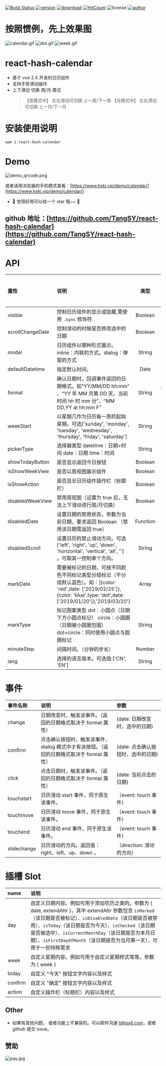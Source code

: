 [![Build Status](https://travis-ci.org/TangSY/react-hash-calendar.svg?branch=master)](https://travis-ci.org/TangSY/react-hash-calendar)
[![version](https://img.shields.io/npm/v/react-hash-calendar.svg)](https://www.npmjs.com/package/react-hash-calendar)
[![download](https://img.shields.io/npm/dt/react-hash-calendar.svg)](https://www.npmjs.com/package/react-hash-calendar)
[![HitCount](http://hits.dwyl.com/TangSY/react-hash-calendar.svg)](http://hits.dwyl.com/TangSY/react-hash-calendar)
![license](https://img.shields.io/badge/license-MIT-blue.svg)
[![author](https://img.shields.io/badge/author-HashTang-orange.svg)](https://www.hxkj.vip)

# 按照惯例，先上效果图

![calendar.gif](https://www.hxkj.vip/demo/calendar/calendar.gif)
![dot.gif](https://www.hxkj.vip/demo/calendar/dot.gif)
![week.gif](https://www.hxkj.vip/demo/calendar/week.gif)

# react-hash-calendar

- 基于 vue 2.X 开发的日历组件
- 支持手势滑动操作
- 上下滑动 切换 周/月 模式
  > 【周模式中】 左右滑动可切换 上一周/下一周
  > 【月模式中】 左右滑动可切换 上一月/下一月

# 安装使用说明

```
npm i react-hash-calendar
```

# Demo

![demo_qrcode.png](https://www.hxkj.vip/demo/calendar/demo.webp)

或者请用浏览器的手机模式查看：[https://www.hxkj.vip/demo/calendar/](https://www.hxkj.vip/demo/calendar/)

- 🎉 觉得好用可以给一个 star 哦~~ 🎉

## github 地址：[https://github.com/TangSY/react-hash-calendar](https://github.com/TangSY/react-hash-calendar)

# API

| 属性             | 说明                                                                                                                                                                          |   类型   |      默认      | 是否必传 |
| :--------------- | :---------------------------------------------------------------------------------------------------------------------------------------------------------------------------- | :------: | :------------: | :------: |
| visible          | 控制日历组件的显示或隐藏,需使用 `.sync` 修饰符                                                                                                                                | Boolean  |     false      |    否    |
| scrollChangeDate | 控制滑动的时候是否修改选中的日期                                                                                                                                              | Boolean  |      true      |    否    |
| model            | 日历组件以哪种形式展示。inline：内联的方式。dialog：弹窗的方式                                                                                                                |  String  |     inline     |    否    |
| defaultDatetime  | 指定默认时间。                                                                                                                                                                |   Date   |    当前时间    |    否    |
| format           | 确认日期时，回调事件返回的日期格式。如“YY/MM/DD hh:mm” 、“YY 年 MM 月第 DD 天，当前时间 hh 时 mm 分”、“MM DD,YY at hh:mm F”                                                   |  String  | YY/MM/DD hh:mm |    否    |
| weekStart        | 以星期几作为日历每一周的起始星期。可选['sunday', 'monday', 'tuesday', 'wednesday', 'thursday', 'friday', 'saturday']                                                          |  String  |     sunday     |    否    |
| pickerType       | 选择器类型 datetime：日期+时间 date：日期 time：时间                                                                                                                          |  String  |    datetime    |    否    |
| showTodayButton  | 是否显示返回今日按钮                                                                                                                                                          | Boolean  |      true      |    否    |
| isShowWeekView   | 是否以周视图展示组件                                                                                                                                                          | Boolean  |     false      |    否    |
| isShowAction     | 是否显示日历组件操作栏（标题栏）                                                                                                                                              | Boolean  |      true      |    否    |
| disabledWeekView | 禁用周视图（设置为 true 后，无法上下滑动进行周/月切换）                                                                                                                       | Boolean  |     false      |    否    |
| disabledDate     | 设置日期的禁用状态，参数为当前日期，要求返回 Boolean （禁用该日期需返回 true）                                                                                                | Function |      ---       |    否    |
| disabledScroll   | 设置日历的禁止滑动方向。可选['left', 'right', 'up', 'down', 'horizontal', 'vertical', 'all', ''] 。可取其一控制单个方向。                                                     |  String  |       ''       |    否    |
| markDate         | 需要被标记的日期，可按不同颜色不同标记类型分组标记（不分组默认蓝色）。如：[{color: 'red',date: ['2019/02/25']},{color: 'blue',type: 'dot',date: ['2019/01/20']},'2019/03/20'] |  Array   |       []       |    否    |
| markType         | 标记图案类型 dot：小圆点（日期下方小圆点标记） circle：小圆圈（日期被小圆圈包围） dot+circle：同时使用小圆点与圆圈标记                                                        |  String  |      dot       |    否    |
| minuteStep       | 间隔时间。（分钟的步长）                                                                                                                                                      |  Number  |       1        |    否    |
| lang             | 选择的语言版本。可选值:['CN', 'EN']                                                                                                                                           |  String  |       CN       |    否    |

# 事件

| 事件名称    | 说明                                                                                      | 参数                               |
| :---------- | :---------------------------------------------------------------------------------------- | :--------------------------------- |
| change      | 日期改变时，触发该事件。（返回的日期格式取决于 format 属性）                              | (date: 日期改变时，选中的日期)     |
| confirm     | 点击确认按钮时，触发该事件，dialog 模式中才有该按钮。（返回的日期格式取决于 format 属性） | (date: 点击确认按钮时，选中的日期) |
| click       | 点击日期时，触发该事件。（返回的日期格式取决于 format 属性）                              | (date: 当前点击的日期)             |
| touchstart  | 日历滑动 start 事件，同于原生该事件。                                                     | （event: touch 事件）              |
| touchmove   | 日历滑动 move 事件，同于原生该事件。                                                      | （event: touch 事件）              |
| touchend    | 日历滑动 end 事件，同于原生该事件。                                                       | （event: touch 事件）              |
| slidechange | 日历滑动的方向。返回值：right、left、up、down 。                                          | （direction: 滑动的方向）          |

# 插槽 Slot

| name    | 说明                                                                                                                                                                                                                                                                                                                                                 |
| :------ | :--------------------------------------------------------------------------------------------------------------------------------------------------------------------------------------------------------------------------------------------------------------------------------------------------------------------------------------------------- |
| day     | 自定义日期内容。例如可用于添加农历之类的。参数为 { date, extendAttr }，其中 extendAttr 参数包含 `isMarked`（该日期是否被标记）、`isDisabledDate`（该日期是否被禁用）、`isToday`（该日期是否为今天）、`isChecked`（该日期是否被选中）、`isCurrentMonthDay`（该日期是否为本月日期）、`isFirstDayOfMonth`（该日期是否为当月第一天），可用于一些特殊需求 |
| week    | 自定义星期内容。例如可用于自定义星期样式等等。参数为 { week }                                                                                                                                                                                                                                                                                        |
| today   | 自定义 "今天" 按钮文字内容以及样式                                                                                                                                                                                                                                                                                                                   |
| confirm | 自定义 "确定" 按钮文字内容以及样式                                                                                                                                                                                                                                                                                                                   |
| action  | 自定义操作栏（标题栏）内容以及样式                                                                                                                                                                                                                                                                                                                   |

## Other

- 如果有其他问题， 或者功能上不兼容的。可以邮件沟通 t@tsy6.com，或者 github 提交 issue。

## 赞助

![pay.jpg](https://www.hxkj.vip/demo/calendar/pay.jpg)
